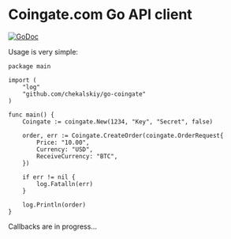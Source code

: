 # Coingate.com Go API client

[![GoDoc](https://godoc.org/github.com/chekalskiy/go-coingate?status.svg)](https://godoc.org/github.com/chekalskiy/go-coingate)

Usage is very simple:

```golang
package main

import (
	"log"
	"github.com/chekalskiy/go-coingate"
)

func main() {
    Coingate := coingate.New(1234, "Key", "Secret", false)
    
    order, err := Coingate.CreateOrder(coingate.OrderRequest{
        Price: "10.00",
        Currency: "USD",
        ReceiveCurrency: "BTC",
    })
    
    if err != nil {
        log.Fatalln(err)
    }
    
    log.Println(order)
}
```

Callbacks are in progress...